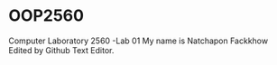 # OOP2560
Computer Laboratory 2560 -Lab 01
My name is Natchapon Fackkhow
Edited by Github Text Editor.
